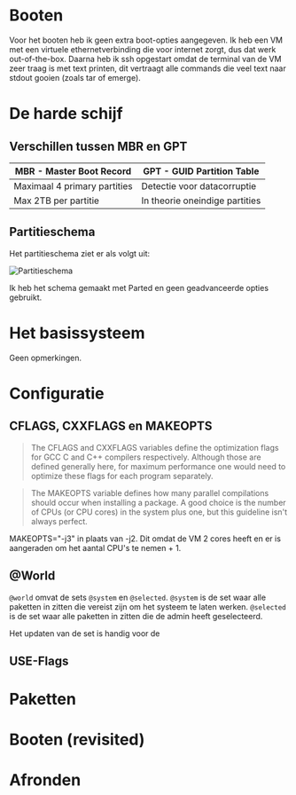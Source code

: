 # Booten
Voor het booten heb ik geen extra boot-opties aangegeven. Ik heb een VM met een virtuele ethernetverbinding die voor internet zorgt, dus dat werk out-of-the-box. Daarna heb ik ssh opgestart omdat de terminal van de VM zeer traag is met text printen, dit vertraagt alle commands die veel text naar stdout gooien (zoals tar of emerge).

# De harde schijf
## Verschillen tussen MBR en GPT
MBR - Master Boot Record | GPT - GUID Partition Table
------------------------ | --------------------------
Maximaal 4 primary partities | Detectie voor datacorruptie
Max 2TB per partitie | In theorie oneindige partities

## Partitieschema
Het partitieschema ziet er als volgt uit:

![Partitieschema](http://cooledomeinnaam.nl/Partitieschema.png)

Ik heb het schema gemaakt met Parted en geen geadvanceerde opties gebruikt.

# Het basissysteem
Geen opmerkingen.

# Configuratie
## CFLAGS, CXXFLAGS en MAKEOPTS
> The CFLAGS and CXXFLAGS variables define the optimization flags for GCC C and C++ compilers respectively. Although those are defined generally here, for maximum performance one would need to optimize these flags for each program separately.

> The MAKEOPTS variable defines how many parallel compilations should occur when installing a package. A good choice is the number of CPUs (or CPU cores) in the system plus one, but this guideline isn't always perfect.

MAKEOPTS="-j3" in plaats van -j2. Dit omdat de VM 2 cores heeft en er is aangeraden om het aantal CPU's te nemen + 1.

## @World
`@world` omvat de sets `@system` en `@selected`. `@system` is de set waar alle paketten in zitten die vereist zijn om het systeem te laten werken. `@selected` is de set waar alle paketten in zitten die de admin heeft geselecteerd.

Het updaten van de set is handig voor de 

## USE-Flags


# Paketten


# Booten (revisited)


# Afronden
